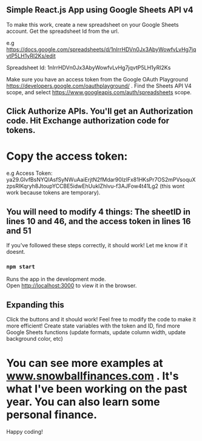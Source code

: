 ## Simple React.js App using Google Sheets API v4

To make this work, create a new spreadsheet on your Google Sheets account. Get the spreadsheet Id from the url.

e.g https://docs.google.com/spreadsheets/d/1nIrrHDVn0Jx3AbyWowfvLvHg7jqvtP5LH1yRI2Ks/edit

Spreadsheet Id: 1nIrrHDVn0Jx3AbyWowfvLvHg7jqvtP5LH1yRI2Ks

Make sure you have an access token from the Google OAuth Playground https://developers.google.com/oauthplayground/ .
Find the Sheets API V4 scope, and select https://www.googleapis.com/auth/spreadsheets scope.

## Click Authorize APIs. You'll get an Authorization code. Hit Exchange authorization code for tokens.

# Copy the access token:

e.g Access Token: ya29.GlvfBsNYQIAsfSyNWuAaiErjtN2fMdar90lzlFx81HKsPr7OS2mPVsoquXzpsRIKqryh8JtoupYCCBE5idwEhUukIZhlvu-f3AJFow4t41Lg2
(this wont work because tokens are temporary).

## You will need to modify 4 things: The sheetID in lines 10 and 46, and the access token in lines 16 and 51

If you've followed these steps correctly, it should work! Let me know if it doesnt.


### `npm start`

Runs the app in the development mode.<br>
Open [http://localhost:3000](http://localhost:3000) to view it in the browser.


## Expanding this

Click the buttons and it should work! Feel free to modify the code to make it more efficient! Create state variables with the token and ID, find more Google Sheets functions (update formats, update column width, update background color, etc)

# You can see more examples at www.snowballfinances.com . It's what I've been working on the past year. You can also learn some personal finance.

Happy coding!

